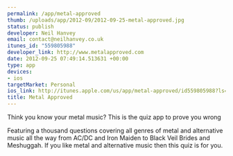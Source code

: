 ```yaml
--- 
permalink: /app/metal-approved
thumb: /uploads/app/2012-09/2012-09-25-metal-approved.jpg
status: publish
developer: Neil Hanvey
email: contact@neilhanvey.co.uk
itunes_id: "559805988"
developer_link: http://www.metalapproved.com
date: 2012-09-25 07:49:14.513631 +00:00
type: app
devices: 
- ios
targetMarket: Personal
ios_link: http://itunes.apple.com/us/app/metal-approved/id559805988?ls=1%26mt=8
title: Metal Approved
---
```


Think you know your metal music? 
This is the quiz app to prove you wrong

Featuring a thousand questions covering all genres of metal and alternative music all the way from AC/DC and Iron Maiden to Black Veil Brides and Meshuggah. If you like metal and alternative music then this quiz is for you.
